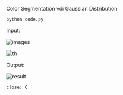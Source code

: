 Color Segmentation với Gaussian Distribution
  
    python code.py
  
Input: 

  ![images](https://user-images.githubusercontent.com/106755542/192428546-b906baa0-9d88-462b-a6a9-4180a8901856.png)

  ![th](https://user-images.githubusercontent.com/106755542/192428593-a69a2436-5afc-4d1e-b43e-b1c50fb1cd4a.jpg)

Output:

  ![result](https://user-images.githubusercontent.com/106755542/192428689-79a9008d-eb1e-4712-88ff-97a4fca0c7e7.jpg)

    close: C
